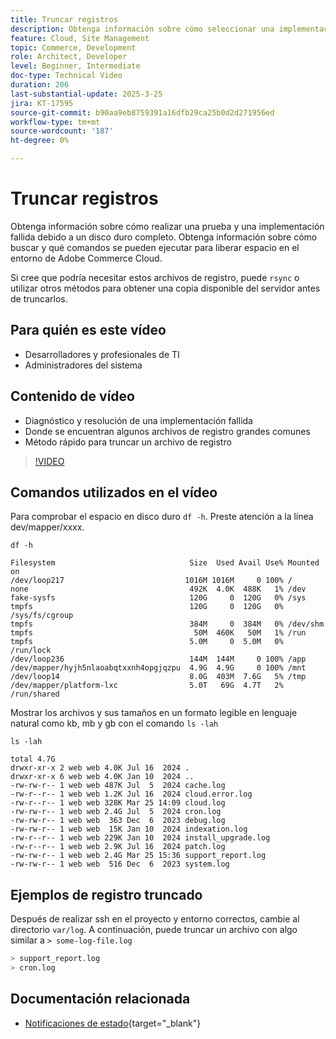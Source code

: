```yaml
---
title: Truncar registros
description: Obtenga información sobre cómo seleccionar una implementación fallida debido a un disco duro completo truncando archivos de registro grandes.
feature: Cloud, Site Management
topic: Commerce, Development
role: Architect, Developer
level: Beginner, Intermediate
doc-type: Technical Video
duration: 206
last-substantial-update: 2025-3-25
jira: KT-17595
source-git-commit: b90aa9eb8759391a16dfb29ca25b0d2d271956ed
workflow-type: tm+mt
source-wordcount: '187'
ht-degree: 0%

---
```


# Truncar registros

Obtenga información sobre cómo realizar una prueba y una implementación fallida debido a un disco duro completo. Obtenga información sobre cómo buscar y qué comandos se pueden ejecutar para liberar espacio en el entorno de Adobe Commerce Cloud.

Si cree que podría necesitar estos archivos de registro, puede `rsync` o utilizar otros métodos para obtener una copia disponible del servidor antes de truncarlos.

## Para quién es este vídeo

- Desarrolladores y profesionales de TI
- Administradores del sistema

## Contenido de vídeo

- Diagnóstico y resolución de una implementación fallida
- Donde se encuentran algunos archivos de registro grandes comunes
- Método rápido para truncar un archivo de registro

>[!VIDEO](https://video.tv.adobe.com/v/3454572?learn=on)


## Comandos utilizados en el vídeo

Para comprobar el espacio en disco duro `df -h`. Preste atención a la línea dev/mapper/xxxx.

```SHELL
df -h

Filesystem                              Size  Used Avail Use% Mounted on
/dev/loop217                           1016M 1016M     0 100% /
none                                    492K  4.0K  488K   1% /dev
fake-sysfs                              120G     0  120G   0% /sys
tmpfs                                   120G     0  120G   0% /sys/fs/cgroup
tmpfs                                   384M     0  384M   0% /dev/shm
tmpfs                                    50M  460K   50M   1% /run
tmpfs                                   5.0M     0  5.0M   0% /run/lock
/dev/loop236                            144M  144M     0 100% /app
/dev/mapper/hyjh5nlaoabqtxxnh4opgjqzpu  4.9G  4.9G     0 100% /mnt
/dev/loop14                             8.0G  403M  7.6G   5% /tmp
/dev/mapper/platform-lxc                5.0T   69G  4.7T   2% /run/shared
```


Mostrar los archivos y sus tamaños en un formato legible en lenguaje natural como kb, mb y gb con el comando `ls -lah`

```SHELL
ls -lah

total 4.7G
drwxr-xr-x 2 web web 4.0K Jul 16  2024 .
drwxr-xr-x 6 web web 4.0K Jan 10  2024 ..
-rw-rw-r-- 1 web web 487K Jul  5  2024 cache.log
-rw-r--r-- 1 web web 1.2K Jul 16  2024 cloud.error.log
-rw-r--r-- 1 web web 328K Mar 25 14:09 cloud.log
-rw-rw-r-- 1 web web 2.4G Jul  5  2024 cron.log
-rw-rw-r-- 1 web web  363 Dec  6  2023 debug.log
-rw-rw-r-- 1 web web  15K Jan 10  2024 indexation.log
-rw-r--r-- 1 web web 229K Jan 10  2024 install_upgrade.log
-rw-r--r-- 1 web web 2.9K Jul 16  2024 patch.log
-rw-rw-r-- 1 web web 2.4G Mar 25 15:36 support_report.log
-rw-rw-r-- 1 web web  516 Dec  6  2023 system.log
```

## Ejemplos de registro truncado

Después de realizar ssh en el proyecto y entorno correctos, cambie al directorio `var/log`. A continuación, puede truncar un archivo con algo similar a `> some-log-file.log`

```BASH
> support_report.log 
> cron.log 
```

## Documentación relacionada

- [Notificaciones de estado](https://experienceleague.adobe.com/en/docs/commerce-on-cloud/user-guide/dev-tools/integrations/health-notifications){target="_blank"}

